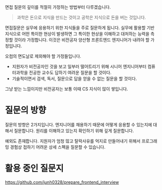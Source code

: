 <!-- 초고 -->

면접 질문의 깊이를 적절히 가정하는 방법부터 다루겠습니다.

> 과학은 돈으로 지식을 만드는 것이고 공학은 지식으로 돈을 버는 것입니다.

면접질문은 실무에 응용하기 위한 지식들을 주로 질문하게 됩니다. 실무에 활용할 기반지식으로 어떤 특이한 현상이 발생하면 그 특이한 현상을 이해하고 대처하는 능력을 측정할 것이라 가정합니다. 이것은 비전공자 양산형 프론트엔드 엔지니어가 내려야 할 가정입니다.

오컴의 면도날로 제외해야 할 가정들입니다.

- 지원자가 비전공자인 것을 보고 일부러 떨어트리기 위해 시니어 엔지니어부터 컴퓨터과학을 전공한 교수도 답하기 여려운 질문을 할 것이다.
- 기술적이면서 검색, 독서, 질문으로 답을 얻을 수 없는 질문을 할 것이다.

그냥 받는 느낌이지만 비전공자는 보통 이때 CS 지식이 많이 쌓입니다.

# 질문의 방향

질문의 방향은 2가지입니다. 엔지니어를 채용하기 때문에 어떻게 응용할 수 있는지에 대해서 질문합니다. 원리를 이해하고 있는지 확인하기 위해 깊게 질문합니다.

예외도 존재합니다. 지원자가 엄청 많고 탈락사유를 억지로 만들어내기 위해서 프로그래밍 경험상 접하기 어려운 상세 스펙을 질문할 수 있습니다.

# 활용 중인 질문지

https://github.com/junh0328/prepare_frontend_interview
